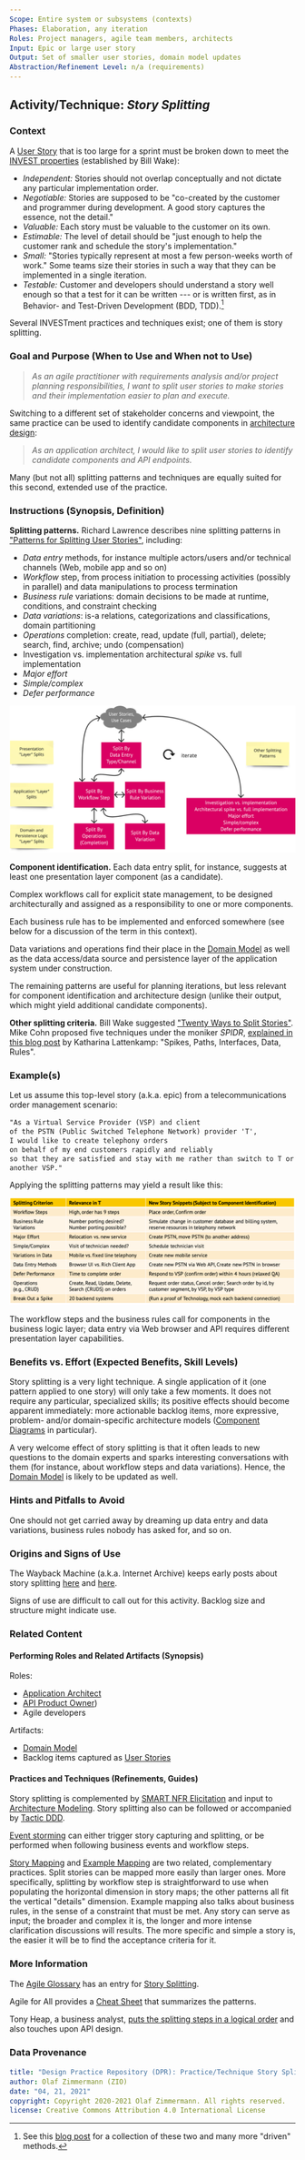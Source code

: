 ```yaml
---
Scope: Entire system or subsystems (contexts)
Phases: Elaboration, any iteration
Roles: Project managers, agile team members, architects
Input: Epic or large user story
Output: Set of smaller user stories, domain model updates
Abstraction/Refinement Level: n/a (requirements)
---
```


Activity/Technique: *Story Splitting*
-------------------------------------

### Context
A [User Story](../artifact-templates/DPR-UserStory.md) that is too large for a sprint must be broken down to meet the [INVEST properties](https://xp123.com/articles/invest-in-good-stories-and-smart-tasks/) (established by Bill Wake):

* *Independent:* Stories should not overlap conceptually and not dictate any particular implementation order.
* *Negotiable:* Stories are supposed to be "co-created by the customer and programmer during development. A good story captures the essence, not the detail."
* *Valuable:* Each story must be valuable to the customer on its own. <!-- "Developers may have (legitimate) concerns, but these framed in a way that makes the customer perceive them as important." --> 
* *Estimable:* The level of detail should be "just enough to help the customer rank and schedule the story's implementation."
* *Small:* "Stories typically represent at most a few person-weeks worth of work." Some teams size their stories in such a way that they can be implemented in a single iteration.
* *Testable:* Customer and developers should understand a story well enough so that a test for it can be written --- or is written first, as in Behavior- and Test-Driven Development (BDD, TDD).[^103]

[^103]: See this [blog post](https://ozimmer.ch/index/2020/10/30/DrivenByTLAs.html) for a collection of these two and many more "driven" methods.

Several INVESTment practices and techniques exist; one of them is story splitting.

### Goal and Purpose (When to Use and When not to Use)

> *As an agile practitioner with requirements analysis and/or project planning responsibilities, I want to split user stories to make stories and their implementation easier to plan and execute.* 

Switching to a different set of stakeholder concerns and viewpoint, the same practice can be used to identify candidate components in [architecture design](DPR-ArchitectureModeling.md): 

> *As an application architect, I would like to split user stories to identify candidate components and API endpoints.*

Many (but not all) splitting patterns and techniques are equally suited for this second, extended use of the practice.

### Instructions (Synopsis, Definition)

**Splitting patterns.** Richard Lawrence describes nine splitting patterns in ["Patterns for Splitting User Stories"](https://agileforall.com/patterns-for-splitting-user-stories/), including:

* *Data entry* methods, for instance multiple actors/users and/or technical channels (Web, mobile app and so on)
* *Workflow* step, from process initiation to processing activities (possibly in parallel) and data manipulations to process termination 
* *Business rule* variations: domain decisions to be made at runtime, conditions, and constraint checking
* *Data variations*: is-a relations, categorizations and classifications, domain partitioning  
* *Operations* completion: create, read, update (full, partial), delete; search, find, archive; undo (compensation)
* Investigation vs. implementation architectural *spike* vs. full implementation 
* *Major effort* 
* *Simple/complex*
* *Defer performance* 

<!-- Source: https://miro.com/app/board/o9J_lM7Rzo0=/ -->
![Story Splitting Patterns by Richard Lawrence](/activities/images/DPR-StorySplittingPatterns.jpg)


**Component identification.** Each data entry split, for instance, suggests at least one presentation layer component (as a candidate). 

Complex workflows call for explicit state management, to be designed architecturally and assigned as a responsibility to one or more components. 

Each business rule has to be implemented and enforced somewhere (see below for a discussion of the term in this context). 

Data variations and operations find their place in the [Domain Model](../artifact-templates/DPR-DomainModel.md) as well as the data access/data source and persistence layer of the application system under construction. <!-- TODO (v2) could add a table mapping the splitting patterns to logical layers and patterns/component types -->

The remaining patterns are useful for planning iterations, but less relevant for component identification and architecture design (unlike their output, which might yield additional candidate components).

**Other splitting criteria.** Bill Wake suggested ["Twenty Ways to Split Stories"](https://xp123.com/articles/twenty-ways-to-split-stories/). Mike Cohn proposed five techniques under the moniker *SPIDR*, [explained in this blog post](https://blogs.itemis.com/en/spidr-five-simple-techniques-for-a-perfectly-split-user-story) by Katharina Lattenkamp: "Spikes, Paths, Interfaces, Data, Rules". 


### Example(s)
Let us assume this top-level story (a.k.a. epic) from a telecommunications order management scenario: <!-- TODO add bibtex -->

```plain
"As a Virtual Service Provider (VSP) and client 
of the PSTN (Public Switched Telephone Network) provider 'T', 
I would like to create telephony orders 
on behalf of my end customers rapidly and reliably 
so that they are satisfied and stay with me rather than switch to T or another VSP."
```

Applying the splitting patterns may yield a result like this: <!-- IH CE: capitalization? confirm vs. technology -->

![Story Splitting at "T" (by Pattern)](/activities/images/ZIO-TStorySplitting.png)

<!-- replace with Spinnaker table from exercise? (and more text in sample solution? Mirko: Die Tabelle ist gut, aber es wäre schön, wenn man am Ende auch wieder Stories resultieren. -->

The workflow steps and the business rules call for components in the business logic layer; data entry via Web browser and API requires different presentation layer capabilities.


### Benefits vs. Effort (Expected Benefits, Skill Levels)
<!-- From AA, should call out what one needs to be able to do on beginner, intermediate, advanced level; as a team -->
Story splitting is a very light technique. A single application of it (one pattern applied to one story) will only take a few moments. It does not require any particular, specialized skills; its positive effects should become apparent immediately: more actionable backlog items, more expressive, problem- and/or domain-specific architecture models ([Component Diagrams](../artifact-templates/DPR-ComponentDiagram.md) in particular).

A very welcome effect of story splitting is that it often leads to new questions to the domain experts and sparks interesting conversations with them (for instance, about workflow steps and data variations). Hence, the [Domain Model](/artifact-templates/DPR-DomainModel.md) is likely to be updated as well.


### Hints and Pitfalls to Avoid
<!-- See ART, don’t overdo etc. -->
One should not get carried away by dreaming up data entry and data variations, business rules nobody has asked for, and so on.


### Origins and Signs of Use
<!-- From PLOPs and from AA -->
The Wayback Machine (a.k.a. Internet Archive) keeps early posts about story splitting [here](https://web.archive.org/web/20120909082905/http://lassekoskela.com/thoughts/7/ways-to-split-user-stories/) and [here](https://web.archive.org/web/20120716060616/http://jbrains.ca/permalink/how-youll-probably-learn-to-split-features).

Signs of use are difficult to call out for this activity. Backlog size and structure might indicate use.
<!-- TODO (v2) How about CI/CM? -->


### Related Content
<!-- in DPR/OLAF and elsewhere -->

<!-- TODO (v2) [O] discuss "use case splitting": patterns applicable to (brief) stories too, full scenarios can be seen as application/variant of the workflow splitting pattern; UML relations -->

#### Performing Roles and Related Artifacts (Synopsis)

Roles: 

* [Application Architect](../roles/DPR-ApplicationArchitectRole.md)
* [API Product Owner](../roles/SDPR-APIProductOwner.md))
* Agile developers

Artifacts: 

* [Domain Model](../artifact-templates/DPR-DomainModel.md)
* Backlog items captured as [User Stories](../artifact-templates/DPR-UserStory.md)

#### Practices and Techniques (Refinements, Guides)

Story splitting is complemented by [SMART NFR Elicitation](DPR-SMART-NFR-Elicitation.md) and input to [Architecture Modeling](DPR-ArchitectureModeling.md). Story splitting also can be followed or accompanied by [Tactic DDD](DPR-TacticDDD.md).

[Event storming](https://en.wikipedia.org/wiki/Event_storming) can either trigger story capturing and splitting, or be performed when following business events and workflow steps. 

[Story Mapping](https://www.agilealliance.org/glossary/storymap/) and [Example Mapping](https://cucumber.io/blog/bdd/example-mapping-introduction/) are two related, complementary practices. Split stories can be mapped more easily than larger ones. More specifically, splitting by workflow step is straightforward to use when populating the horizontal dimension in story maps; the other patterns all fit the vertical "details" dimension. Example mapping also talks about business rules, in the sense of a constraint that must be met. Any story can serve as input; the broader and complex it is, the longer and more intense clarification discussions will results. The more specific and simple a story is, the easier it will be to find the acceptance criteria for it. 


### More Information 
<!-- Further Reading, Academic Publications) -->
The [Agile Glossary](https://www.agilealliance.org/agile101/agile-glossary/) has an entry for [Story Splitting](https://www.agilealliance.org/glossary/split/).

Agile for All provides a [Cheat Sheet](https://agileforall.com/wp-content/uploads/2009/10/Story-Splitting-Cheat-Sheet.pdf) that summarizes the patterns. 

Tony Heap, a business analyst, [puts the splitting steps in a logical order](http://www.its-all-design.com/how-to-split-user-stories/) and also touches upon API design.


### Data Provenance 

```yaml
title: "Design Practice Repository (DPR): Practice/Technique Story Splitting"
author: Olaf Zimmermann (ZIO)
date: "04, 21, 2021"
copyright: Copyright 2020-2021 Olaf Zimmermann. All rights reserved.
license: Creative Commons Attribution 4.0 International License
```


